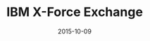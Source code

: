---
layout: site
title: "IBM X-Force Exchange"
date: 2015-10-09
categories: [fortune-500]
version: 1.5.8
major: 1
minor: 5
patch: 8
slug: ibm-x-force-exchange
link: https://exchange.xforce.ibmcloud.com/
submitter: inapalm
permalink: /sites/:slug
---